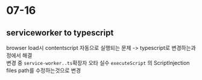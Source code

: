 # 07-16

## serviceworker to typescript

browser load시 contentscript 자동으로 실행되는 문제 -> typescript로 변경하는과정에서 해결  
변경 중 `service-worker..ts`확장자 오타 실수
`executeScript` 의 ScriptInjection files path를 수정하는것으로 변경
